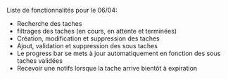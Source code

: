 Liste de fonctionnalités pour le 06/04: 

- Recherche des taches
- filtrages des taches (en cours, en attente et terminées)
- Création, modification et suppression des taches
- Ajout, validation et suppression des sous taches
- Le progress bar se mets à jour automatiquement en fonction des sous taches validées
- Recevoir une notifs lorsque la tache arrive bientôt à expiration
